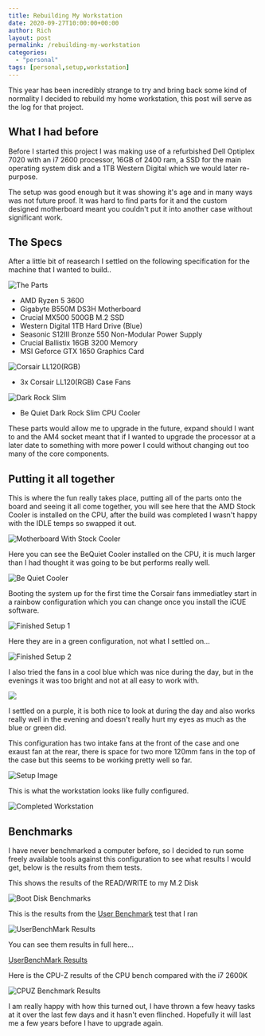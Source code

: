 ```yaml
---
title: Rebuilding My Workstation
date: 2020-09-27T10:00:00+00:00
author: Rich
layout: post
permalink: /rebuilding-my-workstation
categories:
  - "personal"
tags: [personal,setup,workstation]
---
```


This year has been incredibly strange to try and bring back some kind of normality I decided to rebuild my home workstation, this post will serve as the log for that project.

## What I had before

Before I started this project I was making use of a refurbished Dell Optiplex 7020 with an i7 2600 processor, 16GB of 2400 ram, a SSD for the main operating system disk and a 1TB Western Digital which we would later re-purpose. 

The setup was good enough but it was showing it's age and in many ways was not future proof. 
It was hard to find parts for it and the custom designed motherboard meant you couldn't put it into another case without significant work. 

## The Specs 

After a little bit of reasearch I settled on the following specification for the machine that I wanted to build..

![The Parts](../img/rebuilding-my-workstaion-1.jpg)

* AMD Ryzen 5 3600
* Gigabyte B550M DS3H Motherboard
* Crucial MX500 500GB M.2 SSD
* Western Digital 1TB Hard Drive (Blue)
* Seasonic S12III Bronze 550 Non-Modular Power Supply 
* Crucial Ballistix 16GB 3200 Memory
* MSI Geforce GTX 1650 Graphics Card

![Corsair LL120(RGB)](../img/rebuilding-my-workstaion-2.jpg)

* 3x Corsair LL120(RGB) Case Fans

![Dark Rock Slim](../img/rebuilding-my-workstaion-3.jpg)

* Be Quiet Dark Rock Slim CPU Cooler

These parts would allow me to upgrade in the future, expand should I want to and the AM4 socket meant that if I wanted to upgrade the processor at a later date to something with more power I could without changing out too many of the core components. 

## Putting it all together 

This is where the fun really takes place, putting all of the parts onto the board and seeing it all come together, you will see here that the AMD Stock Cooler is installed on the CPU, after the build was completed I wasn't happy with the IDLE temps so swapped it out. 

![Motherboard With Stock Cooler](./img/rebuilding-my-workstaion-4.jpg)

Here you can see the BeQuiet Cooler installed on the CPU, it is much larger than I had thought it was going to be but performs really well.

![Be Quiet Cooler](../img/rebuilding-my-workstaion-5.jpg)

Booting the system up for the first time the Corsair fans immediatley start in a rainbow configuration which you can change once you install the iCUE software.

![Finished Setup 1](../img/rebuilding-my-workstaion-6.jpg)

Here they are in a green configuration, not what I settled on...

![Finished Setup 2](../img/rebuilding-my-workstaion-7.jpg)

I also tried the fans in a cool blue which was nice during the day, but in the evenings it was too bright and not at all easy to work with.

![](../img/rebuilding-my-workstaion-8.jpg)

I settled on a purple, it is both nice to look at during the day and also works really well in the evening and doesn't really hurt my eyes as much as the blue or green did.

This configuration has two intake fans at the front of the case and one exaust fan at the rear, there is space for two more 120mm fans in the top of the case but this seems to be working pretty well so far. 

![Setup Image](../img/rebuilding-my-workstaion-9.jpg)

This is what the workstation looks like fully configured.

![Completed Workstation](../img/rebuilding-my-workstaion-10.jpg)

## Benchmarks

I have never benchmarked a computer before, so I decided to run some freely available tools against this configuration to see what results I would get, below is the results from them tests.

This shows the results of the READ/WRITE to my M.2 Disk

![Boot Disk Benchmarks](../img/disk-results.png)

This is the results from the [User Benchmark](https://www.userbenchmark.com) test that I ran 

![UserBenchMark Results](../img/userbenchmark-results.png)

You can see them results in full here...

[UserBenchMark Results](https://www.userbenchmark.com/UserRun/33482735)

Here is the CPU-Z results of the CPU bench compared with the i7 2600K

![CPUZ Benchmark Results](../img/cpuz-results.png)

I am really happy with how this turned out, I have thrown a few heavy tasks at it over the last few days and it hasn't even flinched. Hopefully it will last me a few years before I have to upgrade again.